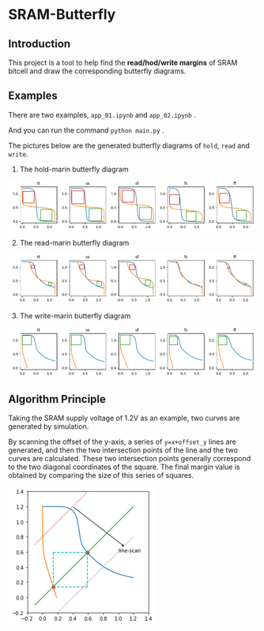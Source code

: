 # SRAM-Butterfly

## Introduction

This project is a tool to help find the **read/hod/write margins** of SRAM bitcell and draw the corresponding butterfly diagrams.

## Examples

There are two examples, `app_01.ipynb` and `app_02.ipynb` .

And you can run the command `python main.py` .

The pictures below are the generated  butterfly diagrams of `hold`, `read` and `write`.

1. The hold-marin butterfly diagram

![img](./doc/Figure_1_hold_margin.png)

2. The read-marin butterfly diagram

![img](./doc/Figure_1_read_margin.png)

3. The write-marin butterfly diagram

![img](./doc/Figure_1_write_margin.png)

## Algorithm Principle

Taking the SRAM supply voltage of 1.2V as an example, two curves are generated by simulation.

By scanning the offset of the y-axis, a series of `y=x+offset_y` lines are generated, and then the two intersection points of the line and the two curves are calculated. These two intersection points generally correspond to the two diagonal coordinates of the square. The final margin value is obtained by comparing the size of this series of squares.

![img](./doc/Algorithm.png)
